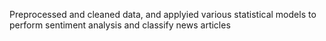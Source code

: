 Preprocessed and cleaned data, and applyied various statistical models to perform sentiment analysis and classify news articles
